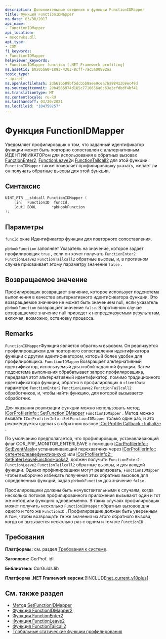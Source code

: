```yaml
---
description: Дополнительные сведения о функции FunctionIDMapper
title: Функция FunctionIDMapper
ms.date: 03/30/2017
api_name:
- FunctionIDMapper
api_location:
- mscorwks.dll
api_type:
- COM
f1_keywords:
- FunctionIDMapper
helpviewer_keywords:
- FunctionIDMapper function [.NET Framework profiling]
ms.assetid: b8205b60-1893-4303-8cff-7ac5a00892aa
topic_type:
- apiref
ms.openlocfilehash: 2db616509bf5dcb5b8aee9cea76a9841369ec49d
ms.sourcegitcommit: 20b4565974d185c7716656a6c63e3cfdbdf4bf41
ms.translationtype: MT
ms.contentlocale: ru-RU
ms.lasthandoff: 03/20/2021
ms.locfileid: "104759257"
---
```

# <a name="functionidmapper-function"></a>Функция FunctionIDMapper

Уведомляет профилировщик о том, что заданный идентификатор функции может быть повторно сопоставлен с альтернативным ИДЕНТИФИКАТОРом для использования в обратных вызовах [FunctionEnter2](functionenter2-function.md), [FunctionLeave2](functionleave2-function.md)и [FunctionTailcall2](functiontailcall2-function.md) для этой функции. `FunctionIDMapper` также позволяет профилировщику указать, желает ли он получать обратные вызовы для этой функции.  
  
## <a name="syntax"></a>Синтаксис  
  
```cpp  
UINT_PTR __stdcall FunctionIDMapper (  
    [in]  FunctionID  funcId,
    [out] BOOL       *pbHookFunction  
);  
```  
  
## <a name="parameters"></a>Параметры

`funcId` окне Идентификатор функции для повторного сопоставления.

`pbHookFunction` заполняет Указатель на значение, которое задает профилировщик `true` , если он хочет получать `FunctionEnter2` `FunctionLeave2` `FunctionTailcall2` обратные вызовы, и, в противном случае присваивает этому параметру значение `false` .

## <a name="return-value"></a>Возвращаемое значение  

 Профилировщик возвращает значение, которое использует подсистема выполнения в качестве альтернативного идентификатора функции. Это возвращаемое значение не может быть значением null, если указатель `pbHookFunction` возвращает значение `false`. В противном случае возвращаемое значение null приведет к непредсказуемым результатам, включая, возможно, остановку процесса.  
  
## <a name="remarks"></a>Remarks  

 `FunctionIDMapper`Функция является обратным вызовом. Он реализуется профилировщиком для повторного сопоставления идентификатора функции с другим идентификатором, который более удобен для профилировщика. `FunctionIDMapper`Возвращает альтернативный идентификатор, используемый для любой заданной функции. Затем подсистема выполнения обрабатывает запрос профилировщика, передавая этот альтернативный идентификатор, помимо традиционного идентификатора функции, обратно в профилировщик в `clientData` параметре `FunctionEnter2` `FunctionLeave2` `FunctionTailcall2` обработчиков, и, чтобы найти функцию, для которой вызывается обработчик.  
  
 Для указания реализации функции можно использовать метод [ICorProfilerInfo:: SetFunctionIDMapper](icorprofilerinfo-setfunctionidmapper-method.md) `FunctionIDMapper` . Метод можно вызвать `ICorProfilerInfo::SetFunctionIDMapper` только один раз, и это рекомендуется сделать в обратном вызове [ICorProfilerCallback:: Initialize](icorprofilercallback-initialize-method.md) .  
  
 По умолчанию предполагается, что профилировщик, устанавливающий флаг COR_PRF_MONITOR_ENTERLEAVE с помощью [ICorProfilerInfo:: SetEventMask](icorprofilerinfo-seteventmask-method.md)и устанавливающий перехватчики через [ICorProfilerInfo:: сетентерлеавефунктионхукс](icorprofilerinfo-setenterleavefunctionhooks-method.md) или [ICorProfilerInfo2:: SetEnterLeaveFunctionHooks2](icorprofilerinfo2-setenterleavefunctionhooks2-method.md), должен получить `FunctionEnter2` `FunctionLeave2` `FunctionTailcall2` обратные вызовы, и для каждой функции. Однако профилировщики могут реализовать, `FunctionIDMapper` чтобы выборочно избежать получения этих обратных вызовов для определенных функций, задав `pbHookFunction` для значение `false` .  
  
 Профилировщики должны быть нечувствительными к случаям, когда несколько потоков профилированного приложения вызывают один и тот же метод или функцию одновременно. В таких случаях профилировщик может получить несколько `FunctionIDMapper` обратных вызовов для одного и того же `FunctionID` . Профилировщик должен быть уверенным в том, чтобы возвращать те же значения из этого обратного вызова, когда он вызывается несколько раз с одним и тем же `FunctionID` .  
  
## <a name="requirements"></a>Требования  

 **Платформы:** см. раздел [Требования к системе](../../get-started/system-requirements.md).  
  
 **Заголовок:** CorProf. idl  
  
 **Библиотека:** CorGuids.lib  
  
 **Платформа .NET Framework версии:**[!INCLUDE[net_current_v10plus](../../../../includes/net-current-v10plus-md.md)]  
  
## <a name="see-also"></a>См. также раздел

- [Метод SetFunctionIDMapper](icorprofilerinfo-setfunctionidmapper-method.md)
- [Функция FunctionIDMapper2](functionidmapper2-function.md)
- [Функция FunctionEnter2](functionenter2-function.md)
- [Функция FunctionLeave2](functionleave2-function.md)
- [Функция FunctionTailcall2](functiontailcall2-function.md)
- [Глобальные статические функции профилирования](profiling-global-static-functions.md)
